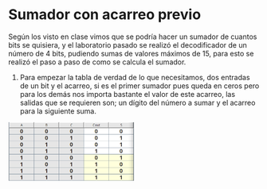 # Sumador con acarreo previo

Según los visto en clase vimos que se podría hacer un sumador de cuantos bits se quisiera, y el laboratorio pasado se realizó el decodificador de un número de 4 bits, pudiendo sumas de valores máximos de 15, para esto se realizó el paso a paso de como se calcula el sumador.

1. Para empezar la tabla de verdad de lo que necesitamos, dos entradas de un bit y el acarreo, si es el primer sumador pues queda en ceros pero para los demás nos importa bastante el valor de este acarreo, las salidas que se requieren son; un dígito del número a sumar y el acarreo para la siguiente suma.
<img src="lab_sum/img/sum_verdad.png" height="50%" width="50%" >
